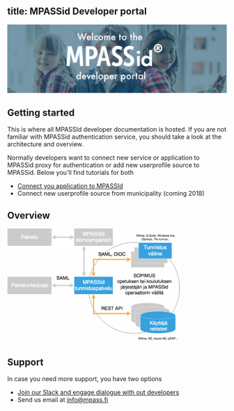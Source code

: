 title: MPASSid Developer portal
---

<img src="images/header-text.png"/>


## Getting started

This is where all MPASSId developer documentation is hosted. If you are not familiar with MPASSid authentication service, you should take a look at the architecture and overview. 


Normally developers want to connect new service or application to MPASSid proxy for authentication or add new userprofile source to MPASSid. Below you'll find tutorials for both
+ [Connect you application to MPASSId](app/index.html)
+ Connect new userprofile source from municipality (coming 2018)

## Overview

<img src="images/simple-components.png" width="80%"/>


## Support

In case you need more support, you have two options
+ [Join our Slack and engage dialogue with out developers](support/slack.html)
+ Send us email at info@mpass.fi

